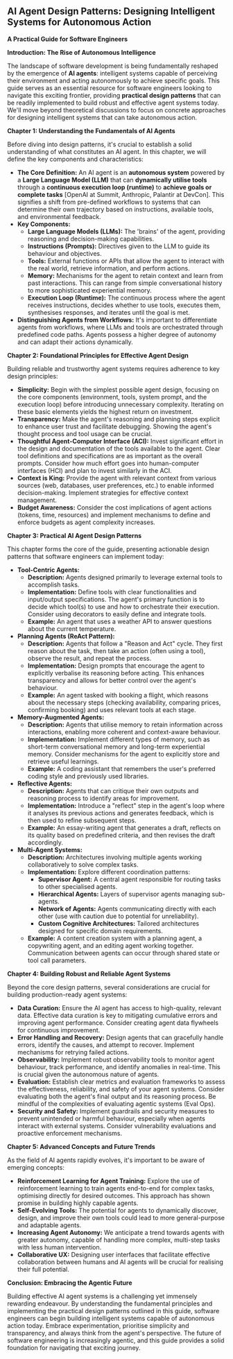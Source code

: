 ## AI Agent Design Patterns: Designing Intelligent Systems for Autonomous Action

**A Practical Guide for Software Engineers**

**Introduction: The Rise of Autonomous Intelligence**

The landscape of software development is being fundamentally reshaped by the emergence of **AI agents**: intelligent systems capable of perceiving their environment and acting autonomously to achieve specific goals. This guide serves as an essential resource for software engineers looking to navigate this exciting frontier, providing **practical design patterns** that can be readily implemented to build robust and effective agent systems today. We'll move beyond theoretical discussions to focus on concrete approaches for designing intelligent systems that can take autonomous action.

**Chapter 1: Understanding the Fundamentals of AI Agents**

Before diving into design patterns, it's crucial to establish a solid understanding of what constitutes an AI agent. In this chapter, we will define the key components and characteristics:

*   **The Core Definition:** An AI agent is an **autonomous system** powered by a **Large Language Model (LLM)** that can **dynamically utilise tools** through a **continuous execution loop (runtime)** to **achieve goals or complete tasks** [OpenAI at Summit, Anthropic, Palantir at DevCon]. This signifies a shift from pre-defined workflows to systems that can determine their own trajectory based on instructions, available tools, and environmental feedback.
*   **Key Components:**
    *   **Large Language Models (LLMs):** The 'brains' of the agent, providing reasoning and decision-making capabilities.
    *   **Instructions (Prompts):** Directives given to the LLM to guide its behaviour and objectives.
    *   **Tools:** External functions or APIs that allow the agent to interact with the real world, retrieve information, and perform actions.
    *   **Memory:** Mechanisms for the agent to retain context and learn from past interactions. This can range from simple conversational history to more sophisticated experiential memory.
    *   **Execution Loop (Runtime):** The continuous process where the agent receives instructions, decides whether to use tools, executes them, synthesises responses, and iterates until the goal is met.
*   **Distinguishing Agents from Workflows:** It's important to differentiate agents from workflows, where LLMs and tools are orchestrated through predefined code paths. Agents possess a higher degree of autonomy and can adapt their actions dynamically.

**Chapter 2: Foundational Principles for Effective Agent Design**

Building reliable and trustworthy agent systems requires adherence to key design principles:

*   **Simplicity:** Begin with the simplest possible agent design, focusing on the core components (environment, tools, system prompt, and the execution loop) before introducing unnecessary complexity. Iterating on these basic elements yields the highest return on investment.
*   **Transparency:** Make the agent's reasoning and planning steps explicit to enhance user trust and facilitate debugging. Showing the agent's thought process and tool usage can be crucial.
*   **Thoughtful Agent-Computer Interface (ACI):** Invest significant effort in the design and documentation of the tools available to the agent. Clear tool definitions and specifications are as important as the overall prompts. Consider how much effort goes into human-computer interfaces (HCI) and plan to invest similarly in the ACI.
*   **Context is King:** Provide the agent with relevant context from various sources (web, databases, user preferences, etc.) to enable informed decision-making. Implement strategies for effective context management.
*   **Budget Awareness:** Consider the cost implications of agent actions (tokens, time, resources) and implement mechanisms to define and enforce budgets as agent complexity increases.

**Chapter 3: Practical AI Agent Design Patterns**

This chapter forms the core of the guide, presenting actionable design patterns that software engineers can implement today:

*   **Tool-Centric Agents:**
    *   **Description:** Agents designed primarily to leverage external tools to accomplish tasks.
    *   **Implementation:** Define tools with clear functionalities and input/output specifications. The agent's primary function is to decide which tool(s) to use and how to orchestrate their execution. Consider using decorators to easily define and integrate tools.
    *   **Example:** An agent that uses a weather API to answer questions about the current temperature.
*   **Planning Agents (ReAct Pattern):**
    *   **Description:** Agents that follow a "Reason and Act" cycle. They first reason about the task, then take an action (often using a tool), observe the result, and repeat the process.
    *   **Implementation:** Design prompts that encourage the agent to explicitly verbalise its reasoning before acting. This enhances transparency and allows for better control over the agent's behaviour.
    *   **Example:** An agent tasked with booking a flight, which reasons about the necessary steps (checking availability, comparing prices, confirming booking) and uses relevant tools at each stage.
*   **Memory-Augmented Agents:**
    *   **Description:** Agents that utilise memory to retain information across interactions, enabling more coherent and context-aware behaviour.
    *   **Implementation:** Implement different types of memory, such as short-term conversational memory and long-term experiential memory. Consider mechanisms for the agent to explicitly store and retrieve useful learnings.
    *   **Example:** A coding assistant that remembers the user's preferred coding style and previously used libraries.
*   **Reflective Agents:**
    *   **Description:** Agents that can critique their own outputs and reasoning process to identify areas for improvement.
    *   **Implementation:** Introduce a "reflect" step in the agent's loop where it analyses its previous actions and generates feedback, which is then used to refine subsequent steps.
    *   **Example:** An essay-writing agent that generates a draft, reflects on its quality based on predefined criteria, and then revises the draft accordingly.
*   **Multi-Agent Systems:**
    *   **Description:** Architectures involving multiple agents working collaboratively to solve complex tasks.
    *   **Implementation:** Explore different coordination patterns:
        *   **Supervisor Agent:** A central agent responsible for routing tasks to other specialised agents.
        *   **Hierarchical Agents:** Layers of supervisor agents managing sub-agents.
        *   **Network of Agents:** Agents communicating directly with each other (use with caution due to potential for unreliability).
        *   **Custom Cognitive Architectures:** Tailored architectures designed for specific domain requirements.
    *   **Example:** A content creation system with a planning agent, a copywriting agent, and an editing agent working together. Communication between agents can occur through shared state or tool call parameters.

**Chapter 4: Building Robust and Reliable Agent Systems**

Beyond the core design patterns, several considerations are crucial for building production-ready agent systems:

*   **Data Curation:** Ensure the AI agent has access to high-quality, relevant data. Effective data curation is key to mitigating cumulative errors and improving agent performance. Consider creating agent data flywheels for continuous improvement.
*   **Error Handling and Recovery:** Design agents that can gracefully handle errors, identify the causes, and attempt to recover. Implement mechanisms for retrying failed actions.
*   **Observability:** Implement robust observability tools to monitor agent behaviour, track performance, and identify anomalies in real-time. This is crucial given the autonomous nature of agents.
*   **Evaluation:** Establish clear metrics and evaluation frameworks to assess the effectiveness, reliability, and safety of your agent systems. Consider evaluating both the agent's final output and its reasoning process. Be mindful of the complexities of evaluating agentic systems (Eval Ops).
*   **Security and Safety:** Implement guardrails and security measures to prevent unintended or harmful behaviour, especially when agents interact with external systems. Consider vulnerability evaluations and proactive enforcement mechanisms.

**Chapter 5: Advanced Concepts and Future Trends**

As the field of AI agents rapidly evolves, it's important to be aware of emerging concepts:

*   **Reinforcement Learning for Agent Training:** Explore the use of reinforcement learning to train agents end-to-end for complex tasks, optimising directly for desired outcomes. This approach has shown promise in building highly capable agents.
*   **Self-Evolving Tools:** The potential for agents to dynamically discover, design, and improve their own tools could lead to more general-purpose and adaptable agents.
*   **Increasing Agent Autonomy:** We anticipate a trend towards agents with greater autonomy, capable of handling more complex, multi-step tasks with less human intervention.
*   **Collaborative UX:** Designing user interfaces that facilitate effective collaboration between humans and AI agents will be crucial for realising their full potential.

**Conclusion: Embracing the Agentic Future**

Building effective AI agent systems is a challenging yet immensely rewarding endeavour. By understanding the fundamental principles and implementing the practical design patterns outlined in this guide, software engineers can begin building intelligent systems capable of autonomous action today. Embrace experimentation, prioritise simplicity and transparency, and always think from the agent's perspective. The future of software engineering is increasingly agentic, and this guide provides a solid foundation for navigating that exciting journey.
